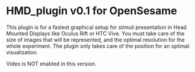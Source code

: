 # HMD_plugin v0.1 for OpenSesame

This plugin is for a fastest graphical setup for stimuli presentation in Head Mounted Displays like Oculus Rift or HTC Vive.
You must take care of the size of images that will be represented, and the optimal resolution for the whole experiment.
The plugin only takes care of the position for an optimal visualization.

Video is NOT enabled in this version.
